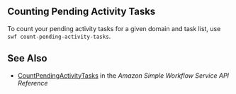 ## Counting Pending Activity Tasks

To count your pending activity tasks for a given domain and task list, use `swf count-pending-activity-tasks`.



## See Also

* [CountPendingActivityTasks](http://docs.aws.amazon.com/amazonswf/latest/apireference/API_CountPendingActivityTasks.html)
    in the *Amazon Simple Workflow Service API Reference*
